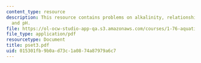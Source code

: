 ```yaml
---
content_type: resource
description: This resource contains problems on alkalinity, relationship between alkalinity
  and pH.
file: https://ol-ocw-studio-app-qa.s3.amazonaws.com/courses/1-76-aquatic-chemistry-fall-2005/015301fb9b0ad73c1a0874a87979a6c7_pset3.pdf
file_type: application/pdf
resourcetype: Document
title: pset3.pdf
uid: 015301fb-9b0a-d73c-1a08-74a87979a6c7
---
```

